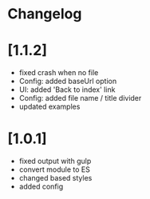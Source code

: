 # Changelog

# [1.1.2]

- fixed crash when no file
- Config: added baseUrl option
- UI: added 'Back to index' link
- Config: added file name / title divider
- updated examples

# [1.0.1]

- fixed output with gulp
- convert module to ES
- changed based styles
- added config